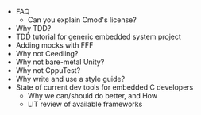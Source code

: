   - FAQ
    - Can you explain Cmod's license?
  - Why TDD?
  - TDD tutorial for generic embedded system project
  - Adding mocks with FFF
  - Why not Ceedling?
  - Why not bare-metal Unity?
  - Why not CppuTest?
  - Why write and use a style guide?
  - State of current dev tools for embedded C developers
    -  Why we can/should do better, and How
    - LIT review of available frameworks